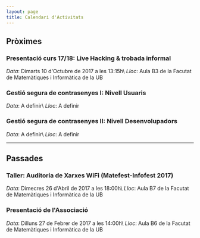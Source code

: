 ```yaml
---
layout: page
title: Calendari d'Activitats
---
```


## Pròximes
### Presentació curs 17/18: Live Hacking & trobada informal
_Data_: Dimarts 10 d'Octubre de 2017 a les 13:15h\\
_Lloc_: Aula B3 de la Facutat de Matemàtiques i Informàtica de la UB

### Gestió segura de contrasenyes I: Nivell Usuaris
_Data_: A definir\\
_Lloc_: A definir

### Gestió segura de contrasenyes II: Nivell Desenvolupadors
_Data_: A definir\\
_Lloc_: A definir

---

## Passades
### Taller: Auditoria de Xarxes WiFi (Matefest-Infofest 2017)
_Data_: Dimecres 26 d'Abril de 2017 a les 18:00h\\
_Lloc_: Aula B7 de la Facutat de Matemàtiques i Informàtica de la UB

### Presentació de l'Associació
_Data_: Dilluns 27 de Febrer de 2017 a les 14:00h\\
_Lloc_: Aula B6 de la Facutat de Matemàtiques i Informàtica de la UB

